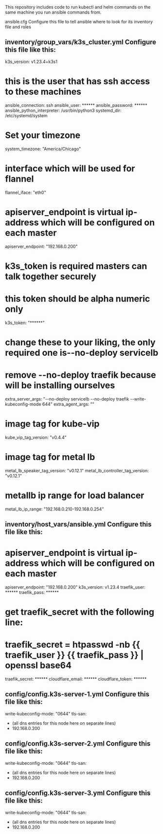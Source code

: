 This repository includes code to run kubectl and helm commands on the same machine you run ansible commands from.


ansible.cfg
  Configure this file to tell ansible where to look for its inventory file and roles


inventory/group_vars/k3s_cluster.yml
  Configure this file like this:
  ---
  k3s_version: v1.23.4+k3s1
  # this is the user that has ssh access to these machines
  ansible_connection: ssh
  ansible_user: ******
  ansible_password: ******
  ansible_python_interpreter: /usr/bin/python3
  systemd_dir: /etc/systemd/system

  # Set your timezone
  system_timezone: "America/Chicago"

  # interface which will be used for flannel
  flannel_iface: "eth0"

  # apiserver_endpoint is virtual ip-address which will be configured on each master
  apiserver_endpoint: "192.168.0.200"

  # k3s_token is required  masters can talk together securely
  # this token should be alpha numeric only
  k3s_token: "******"

  # change these to your liking, the only required one is--no-deploy servicelb
  # remove --no-deploy traefik because will be installing ourselves
  extra_server_args: "--no-deploy servicelb --no-deploy traefik --write-kubeconfig-mode 644"
  extra_agent_args: ""

  # image tag for kube-vip
  kube_vip_tag_version: "v0.4.4"

  # image tag for metal lb
  metal_lb_speaker_tag_version: "v0.12.1"
  metal_lb_controller_tag_version: "v0.12.1"

  # metallb ip range for load balancer
  metal_lb_ip_range: "192.168.0.210-192.168.0.254"


inventory/host_vars/ansible.yml
  Configure this file like this:
  ---
  # apiserver_endpoint is virtual ip-address which will be configured on each master
  apiserver_endpoint: "192.168.0.200"
  k3s_version: v1.23.4
  traefik_user: ******
  traefik_pass: ******
  # get traefik_secret with the following line:
  # traefik_secret = htpasswd -nb {{ traefik_user }} {{ traefik_pass }} | openssl base64
  traefik_secret: ******
  cloudflare_email: ******
  cloudflare_token: ******


config/config.k3s-server-1.yml
  Configure this file like this:
  ---
  write-kubeconfig-mode: "0644"
  tls-san:
  - (all dns entries for this node here on separate lines)
  - 192.168.0.200


config/config.k3s-server-2.yml
  Configure this file like this:
  ---
  write-kubeconfig-mode: "0644"
  tls-san:
  - (all dns entries for this node here on separate lines)
  - 192.168.0.200


config/config.k3s-server-3.yml
  Configure this file like this:
  ---
  write-kubeconfig-mode: "0644"
  tls-san:
  - (all dns entries for this node here on separate lines)
  - 192.168.0.200